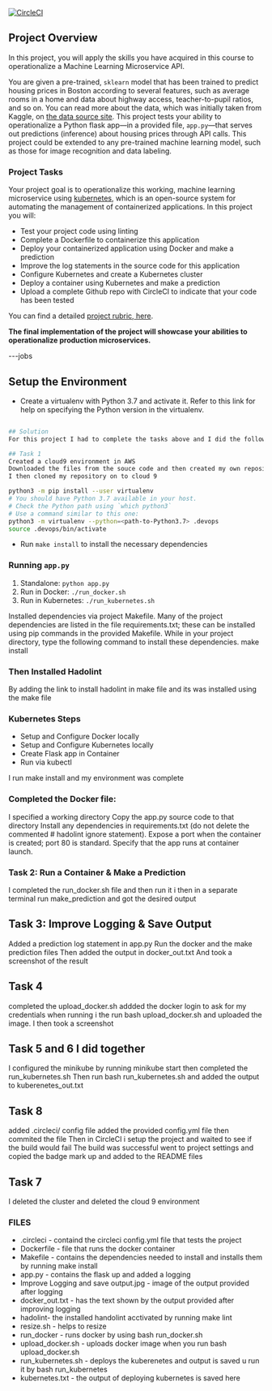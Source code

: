 [![CircleCI](https://dl.circleci.com/status-badge/img/gh/G-RIMA/DevOps_project4/tree/main.svg?style=svg)](https://dl.circleci.com/status-badge/redirect/gh/G-RIMA/DevOps_project4/tree/main)

## Project Overview

In this project, you will apply the skills you have acquired in this course to operationalize a Machine Learning Microservice API. 

You are given a pre-trained, `sklearn` model that has been trained to predict housing prices in Boston according to several features, such as average rooms in a home and data about highway access, teacher-to-pupil ratios, and so on. You can read more about the data, which was initially taken from Kaggle, on [the data source site](https://www.kaggle.com/c/boston-housing). This project tests your ability to operationalize a Python flask app—in a provided file, `app.py`—that serves out predictions (inference) about housing prices through API calls. This project could be extended to any pre-trained machine learning model, such as those for image recognition and data labeling.

### Project Tasks

Your project goal is to operationalize this working, machine learning microservice using [kubernetes](https://kubernetes.io/), which is an open-source system for automating the management of containerized applications. In this project you will:
* Test your project code using linting
* Complete a Dockerfile to containerize this application
* Deploy your containerized application using Docker and make a prediction
* Improve the log statements in the source code for this application
* Configure Kubernetes and create a Kubernetes cluster
* Deploy a container using Kubernetes and make a prediction
* Upload a complete Github repo with CircleCI to indicate that your code has been tested

You can find a detailed [project rubric, here](https://review.udacity.com/#!/rubrics/2576/view).

**The final implementation of the project will showcase your abilities to operationalize production microservices.**

---jobs

## Setup the Environment

* Create a virtualenv with Python 3.7 and activate it. Refer to this link for help on specifying the Python version in the virtualenv. 
```bash

## Solution
For this project I had to complete the tasks above and I did the following:

## Task 1
Created a cloud9 environment in AWS
Downloaded the files from the souce code and then created my own repository and uploaded the files
I then cloned my repository on to cloud 9

python3 -m pip install --user virtualenv
# You should have Python 3.7 available in your host. 
# Check the Python path using `which python3`
# Use a command similar to this one:
python3 -m virtualenv --python=<path-to-Python3.7> .devops
source .devops/bin/activate
```
* Run `make install` to install the necessary dependencies

### Running `app.py`

1. Standalone:  `python app.py`
2. Run in Docker:  `./run_docker.sh`
3. Run in Kubernetes:  `./run_kubernetes.sh`

Installed dependencies via project Makefile. Many of the project dependencies are listed in the file requirements.txt; these can be installed using pip commands in the provided Makefile. While in your project directory, type the following command to install these dependencies.
make install

### Then Installed Hadolint
By adding the link to install hadolint in make file and its was installed using the make file 

### Kubernetes Steps

* Setup and Configure Docker locally
* Setup and Configure Kubernetes locally
* Create Flask app in Container
* Run via kubectl

I run make install and my environment was complete

### Completed the Docker file:
I specified a working directory
Copy the app.py source code to that directory
Install any dependencies in requirements.txt (do not delete the commented # hadolint ignore statement).
Expose a port when the container is created; port 80 is standard.
Specify that the app runs at container launch.

### Task 2: Run a Container & Make a Prediction
I completed the run_docker.sh file
and then run it
i then in a separate terminal run make_prediction and got the desired output

## Task 3: Improve Logging & Save Output
Added a prediction log statement in app.py
Run the docker and the make prediction files
Then added the output in docker_out.txt
And took a screenshot of the result

## Task 4
completed the upload_docker.sh
addded the docker login to ask for my credentials when running
i the run bash upload_docker.sh and uploaded the image. I then took a screenshot

## Task 5 and 6 I did together
 I configured the minikube by running minikube start
 then completed the run_kubernetes.sh
 Then run bash run_kubernetes.sh and added the output to kuberenetes_out.txt
 
 ## Task 8 
 added .circleci/ config file
 added the provided config.yml file 
 then commited the file
 Then in CircleCI i setup the project and waited to see if the build would fail
 The build was successful
 went to project settings and copied the badge mark up and added to the README files
 
 ## Task 7
 I deleted the cluster and deleted the cloud 9 environment
 
 ### FILES
 * .circleci - containd the circleci config.yml file that tests the project
 * Dockerfile - file that runs the docker container
 * Makefile - contains the dependencies needed to install and installs them by running
            make install
 * app.py - contains the flask up and added a logging 
 * Improve Logging and save output.jpg - image of the output provided after logging
 * docker_out.txt - has the text shown by the output provided after improving logging
 * hadolint- the installed handolint acctivated by running make lint
 * resize.sh - helps to resize
 * run_docker - runs docker by using bash run_docker.sh
 * upload_docker.sh - uploads docker image when you run bash upload_docker.sh
 * run_kubernetes.sh - deploys the kuberenetes and output is saved u run it by bash run_kubernetes
 * kubernetes.txt - the output of deploying kubernetes is saved here
 
